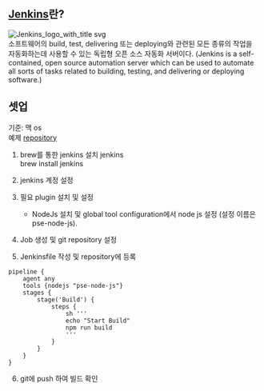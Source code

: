 ## [Jenkins](https://www.jenkins.io/)란?
![Jenkins_logo_with_title svg](https://user-images.githubusercontent.com/13589283/151704948-0469a83f-a0f7-4485-8f96-3c6c5e27e49a.png)       
소프트웨어의 build, test, delivering 또는 deploying와 관련된 모든 종류의 작업을 자동화하는데 사용할 수 있는 독립형 오픈 소스 자동화 서버이다. (Jenkins is a self-contained, open source automation server which can be used to automate all sorts of tasks related to building, testing, and delivering or deploying software.)

## 셋업 
기준: 맥 os  
예제 [repository](https://github.com/SML0127/pse-extension)   

1. brew를 통한 jenkins 설치 jenkins            
   brew install jenkins

2. jenkins 계정 설정     

3. 필요 plugin 설치 및 설정     
   - NodeJs 설치 및 global tool configuration에서 node js 설정 (설정 이름은 pse-node-js).        
   
4. Job 생성 및 git repository 설정     

5. Jenkinsfile 작성 및 repository에 등록
~~~
pipeline {
    agent any
    tools {nodejs "pse-node-js"}
    stages {
        stage('Build') {
            steps {
                sh '''
                echo "Start Build"
                npm run build
                '''
            }
        }
    }
}
~~~

6. git에 push 하여 빌드 확인

